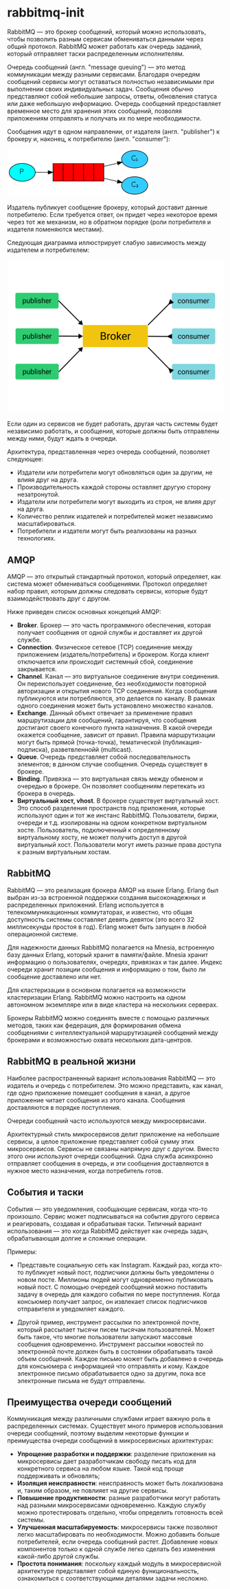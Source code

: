 # rabbitmq-init

RabbitMQ — это брокер сообщений, который можно использовать, чтобы позволить разным сервисам обмениваться данными через общий протокол. RabbitMQ может работать как очередь заданий, который отправляет таски распределенным исполнителям.

Очередь сообщений (англ. "message queuing") — это метод коммуникации между разными сервисами. Благодаря очередям сообщений сервисы могут оставаться полностью независимыми при выполнении своих индивидуальных задач. Сообщения обычно представляют собой небольшие запросы, ответы, обновления статуса или даже небольшую информацию. Очередь сообщений предоставляет временное место для хранения этих сообщений, позволяя приложениям отправлять и получать их по мере необходимости.

Сообщения идут в одном направлении, от издателя (англ. "publisher") к брокеру и, наконец, к потребителю (англ. "consumer"):

<img src="broker.png">

Издатель публикует сообщение брокеру, который доставит данные потребителю. Если требуется ответ, он придет через некоторое время через тот же механизм, но в обратном порядке (роли потребителя и издателя поменяются местами).

Следующая диаграмма иллюстрирует слабую зависимость между издателем и потребителем:

<img src="pubsub.png" width="600">

Если один из сервисов не будет работать, другая часть системы будет независимо работать, и сообщения, которые должны быть отправлены между ними, будут ждать в очереди.

Архитектура, представленная через очередь сообщений, позволяет следующее:

- Издатели или потребители могут обновляться один за другим, не влияя друг на друга.
- Производительность каждой стороны оставляет другую сторону незатронутой.
- Издатели или потребители могут выходить из строя, не влияя друг на друга.
- Количество реплик издателей и потребителей может независимо масштабироваться.
- Потребители и издатели могут быть реализованы на разных технологиях.

## AMQP

AMQP — это открытый стандартный протокол, который определяет, как система может обмениваться сообщениями. Протокол определяет набор правил, которым должны следовать сервисы, которые будут взаимодействовать друг с другом.

Ниже приведен список основных концепций AMQP:

- **Broker**. Брокер — это часть программного обеспечения, которая получает сообщения от одной службы и доставляет их другой службе.
- **Connection**. Физическое сетевое (TCP) соединение между приложением (издатель/потребитель) и брокером. Когда клиент отключается или происходит системный сбой, соединение закрывается.
- **Channel**. Канал — это виртуальное соединение внутри соединения. Он переиспользует соединение, без необходимости повторной авторизации и открытия нового TCP соединения. Когда сообщения публикуются или потребляются, это делается по каналу. В рамках одного соединения может быть установлено множество каналов.
- **Exchange**. Данный объект отвечает за применение правил маршрутизации для сообщений, гарантируя, что сообщения достигают своего конечного пункта назначения. В какой очереди окажется сообщение, зависит от правил. Правила маршрутизации могут быть прямой (точка-точка), тематической (публикация-подписка), разветвленнойй (multicast).
- **Queue**. Очередь представляет собой последовательность элементов; в данном случае сообщения. Очередь существует в брокере.
- **Binding**. Привязка — это виртуальная связь между обменом и очередью в брокере. Он позволяет сообщениям перетекать из брокера в очередь.
- **Виртуальный хост, vhost**. В брокере существует виртуальный хост. Это способ разделения пространств под приложения, которые используют один и тот же инстанс RabbitMQ. Пользователи, биржи, очереди и т.д. изолированы на одном конкретном виртуальном хосте. Пользователь, подключенный к определенному виртуальному хосту, не может получить доступ в другой виртуальный хост. Пользователи могут иметь разные права доступа к разным виртуальным хостам.

## RabbitMQ

RabbitMQ — это реализация брокера AMQP на языке Erlang. Erlang был выбран из-за встроенной поддержки создания высоконадежных и распределенных приложений. Erlang используется в телекоммуникационных коммутаторах, и известно, что общая доступность системы составляет девять девяток (это всего 32 миллисекунды простоя в год). Erlang может быть запущен в любой операционной системе.

Для надежности данных RabbitMQ полагается на Mnesia, встроенную базу данных Erlang, который хранит в памяти/файле. Mnesia хранит информацию о пользователях, очередях, привязках и так далее. Индекс очереди хранит позиции сообщения и информацию о том, было ли сообщение доставлено или нет.

Для кластеризации в основном полагается на возможности кластеризации Erlang. RabbitMQ можно настроить на одном автономном экземпляре или в виде кластера на нескольких серверах.

Брокеры RabbitMQ можно соединять вместе с помощью различных методов, таких как федерация, для формирования обмена сообщениями с интеллектуальной маршрутизацией сообщений между брокерами и возможностью охвата нескольких дата-центров.

## RabbitMQ в реальной жизни

Наиболее распространенный вариант использования RabbitMQ — это издатель и очередь с потребителем. Это можно представить, как канал, где одно приложение помещает сообщения в канал, а другое приложение читает сообщения из этого канала. Сообщения доставляются в порядке поступления.

Очереди сообщений часто используются между микросервисами.

Архитектурный стиль микросервисов делит приложение на небольшие сервисы, а целое приложение представляет собой сумму этих микросервисов. Сервисы не связаны напрямую друг с другом. Вместо этого они используют очереди сообщений. Одна служба асинхронно отправляет сообщения в очередь, и эти сообщения доставляются в нужное место назначения, когда потребитель готов.

## События и таски

События — это уведомления, сообщающие сервисам, когда что-то произошло. Сервис может подписываться на события другого сервиса и реагировать, создавая и обрабатывая таски. Типичный вариант использования — это когда RabbitMQ действует как очередь задач, обрабатывающая долгие и сложные операции.

Примеры:

- Представьте социальную сеть как Instagram. Каждый раз, когда кто-то публикует новый пост, подписчики должны быть уведомлены о новом посте. Миллионы людей могут одновременно публиковать новый пост. С помощью очередей сообщений можно поставить задачу в очередь для каждого события по мере поступления. Когда консьюмер получает запрос, он извлекает список подписчиков отправителя и уведомляет каждого.

- Другой пример, инструмент рассылки по электронной почте, который рассылает тысячи писем тысячам пользователей. Может быть такое, что многие пользователи запускают массовые сообщения одновременно. Инструмент рассылки новостей по электронной почте должен быть в состоянии обрабатывать такой объем сообщений. Каждое письмо может быть добавлено в очередь для консьюмера с информацией что отправлять и кому. Каждое электронное письмо обрабатывается одно за другим, пока все электронные письма не будут отправлены.

## Преимущества очереди сообщений

Коммуникация между различными службами играет важную роль в распределенных системах. Существует много примеров использования очереди сообщений, поэтому выделим некоторые функции и преимущества очереди сообщений в микросервисных архитектурах:

- **Упрощение разработки и поддержки**: разделение приложения на микросервисы дает разработчикам свободу писать код для конкретного сервиса на любом языке. Такой код проще поддерживать и обновлять;
- **Изоляция неисправности**: неисправность может быть локализована и, таким образом, не повлияет на другие сервисы.
- **Повышение продуктивности**: разные разработчики могут работать над разными микросервисами одновременно. Каждую службу можно протестировать отдельно, чтобы определить готовность всей системы.
- **Улучшенная масштабируемость**: микросервисы также позволяют легко масштабировать по необходимости. Можно добавить больше потребителей, если очередь сообщений растет. Добавление новых компонентов только к одной службе легко сделать без изменения какой-либо другой службы.
- **Простота понимания**: поскольку каждый модуль в микросервисной архитектуре представляет собой единую функциональность, ознакомиться с соответствующими деталями задачи несложно.
